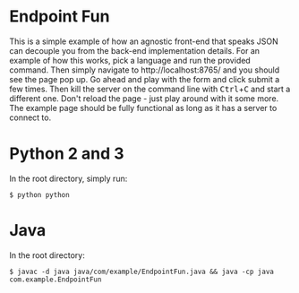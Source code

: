 # Endpoint Fun

This is a simple example of how an agnostic front-end that speaks JSON can
decouple you from the back-end implementation details. For an example of how
this works, pick a language and run the provided command. Then simply navigate
to http://localhost:8765/ and you should see the page pop up. Go ahead and play
with the form and click submit a few times. Then kill the server on the command
line with <kbd>Ctrl</kbd>+<kbd>C</kbd> and start a different one. Don't reload
the page - just play around with it some more. The example page should be fully
functional as long as it has a server to connect to.

# Python 2 and 3

In the root directory, simply run:

    $ python python


# Java

In the root directory:

    $ javac -d java java/com/example/EndpointFun.java && java -cp java com.example.EndpointFun
